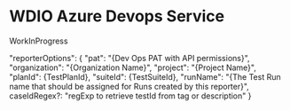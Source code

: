 # WDIO Azure Devops Service

WorkInProgress

"reporterOptions": {
        "pat": "{Dev Ops PAT with API permissions}",
        "organization": "{Organization Name}",
        "project": "{Project Name}",
        "planId": {TestPlanId},
        "suiteId": {TestSuiteId},
        "runName": "{The Test Run name that should be assigned for Runs created by this reporter}",
        caseIdRegex?: "regExp to retrieve testId from tag or description"
      }
